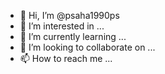 - 👋 Hi, I’m @psaha1990ps
- 👀 I’m interested in ...
- 🌱 I’m currently learning ...
- 💞️ I’m looking to collaborate on ...
- 📫 How to reach me ...

<!---
psaha1990ps/psaha1990ps is a ✨ special ✨ repository because its `README.md` (this file) appears on your GitHub profile.
You can click the Preview link to take a look at your changes.
--->
